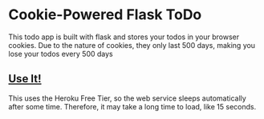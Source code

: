# Cookie-Powered Flask ToDo
This todo app is built with flask and stores your todos in your browser cookies. Due to the nature of cookies, they only last 500 days, making you lose your todos every 500 days

## [Use It!](https://todo.eshan.biz/)
This uses the Heroku Free Tier, so the web service sleeps automatically after some time. Therefore, it may take a long time to load, like 15 seconds.
